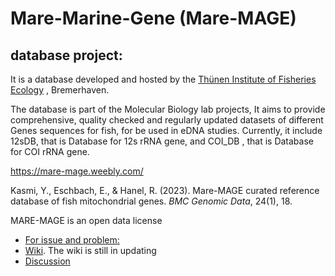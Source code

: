 # Mare-Marine-Gene (Mare-MAGE)
## database project:

It is a database developed and hosted by  the [Thünen Institute of Fisheries Ecology](https://www.thuenen.de/en/institutes/fisheries-ecology) ,  Bremerhaven.

The database is part of the Molecular Biology lab projects, It aims to provide comprehensive, quality checked and regularly updated datasets of different Genes sequences for fish, for be used in eDNA studies. Currently, it include 12sDB, that is Database for 12s rRNA gene, and COI_DB , that is Database for COI rRNA gene.

https://mare-mage.weebly.com/

Kasmi, Y., Eschbach, E., & Hanel, R. (2023). Mare-MAGE curated reference database of fish mitochondrial genes. _BMC Genomic Data_, 24(1), 18.

MARE-MAGE is an open data license

* [For issue and problem:](https://github.com/kasmiyassin/Mare-MaGe-Database/issues)
* [Wiki](https://github.com/kasmiyassin/Mare-MaGe-Database/wiki). The wiki is still in updating
* [Discussion](https://github.com/kasmiyassin/Mare-MaGe-Database/discussions)
